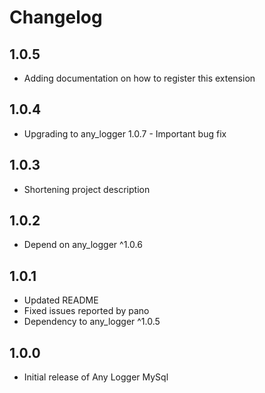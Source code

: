 # Changelog

## 1.0.5

* Adding documentation on how to register this extension
 
## 1.0.4

* Upgrading to any_logger 1.0.7 - Important bug fix

## 1.0.3

* Shortening project description

## 1.0.2

* Depend on any_logger ^1.0.6

## 1.0.1

* Updated README
* Fixed issues reported by pano
* Dependency to any_logger ^1.0.5

## 1.0.0

* Initial release of Any Logger MySql